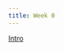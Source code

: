 ```yaml
---
title: Week 0
---
```


[Intro](https://docs.google.com/presentation/d/1Qq2cCS5Yn8RnCCX2VPIp3pcGnv3MPhQRLLSLY6FtrkE/edit#usp=sharing)

<!--- Aug 16
: **HW0 Released**{: .label .label-blue }[HW0: Tell us about yourself,Academic Dishonesty Quiz](https://edstem.org/us/courses/41263/lessons/72112/slides/384157) -->
